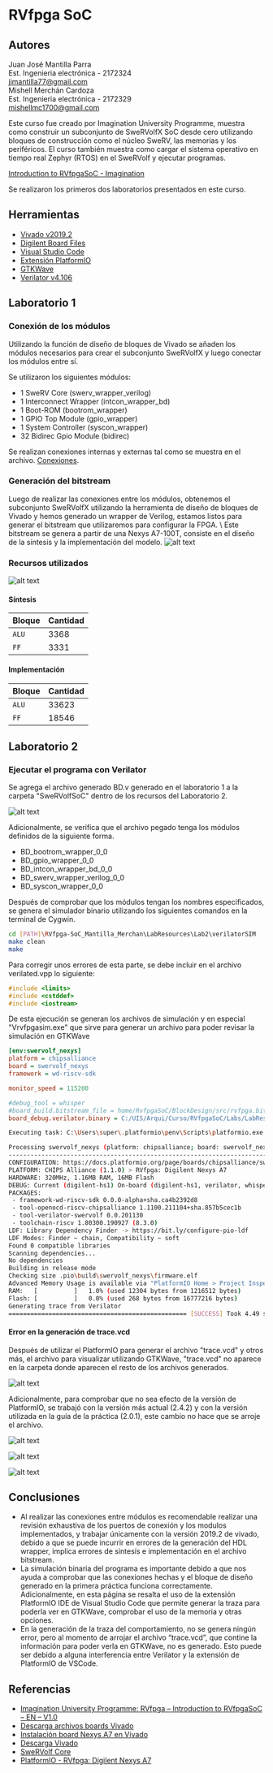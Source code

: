 # RVfpga SoC

## Autores
Juan José Mantilla Parra
<br/>
Est. Ingenieria electrónica - 2172324
<br/>
jjmantilla77@gmail.com
<br/>
Mishell Merchán Cardoza
<br/>
Est. Ingenieria electrónica - 2172329
<br/>
mishellmc1700@gmail.com

Este curso fue creado por Imagination University Programme, muestra como construir un subconjunto de SweRVolfX SoC desde cero utilizando bloques de construcción como el núcleo SweRV, las memorias y los periféricos.
El curso también muestra como cargar el sistema operativo en tiempo real Zephyr (RTOS) en el SweRVolf y ejecutar programas.

[Introduction to RVfpgaSoC - Imagination](https://university.imgtec.com/resources/download/rvfpgasoc-v1-0/)

Se realizaron los primeros dos laboratorios presentados en este curso.

## Herramientas
- [Vivado v2019.2](https://www.xilinx.com/support/download/index.html/content/xilinx/en/downloadNav/vivado-design-tools/2019-2.html)
- [Digilent Board Files](https://digilent.com/reference/programmable-logic/guides/installing-vivado-and-sdk?redirect=1)
- [Visual Studio Code](https://code.visualstudio.com/Download)
- [Extensión PlatformIO](https://platformio.org/)
- [GTKWave](http://gtkwave.sourceforge.net/)
- [Verilator v4.106](https://github.com/verilator/verilator)

## Laboratorio 1

### Conexión de los módulos
Utilizando la función de diseño de bloques de Vivado se añaden los módulos necesarios para crear el subconjunto SweRVolfX y luego conectar los módulos entre sí.

Se utilizaron los siguientes módulos:
- 1 SweRV Core (swerv_wrapper_verilog)
- 1 Interconnect Wrapper (intcon_wrapper_bd)
- 1 Boot-ROM (bootrom_wrapper)
- 1 GPIO Top Module (gpio_wrapper)
- 1 System Controller (syscon_wrapper)
- 32 Bidirec Gpio Module (bidirec)

Se realizan conexiones internas y externas tal como se muestra en el archivo.
[Conexiones](https://github.com/Merchan00/RVfpga-SoC_Mantilla_Merchan/blob/main/BD.pdf).

### Generación del bitstream
Luego de realizar las conexiones entre los módulos, obtenemos el subconjunto SweRVolfX utilizando la herramienta de diseño de bloques de Vivado y hemos generado un wrapper de Verilog, estamos listos para generar el bitstream que utilizaremos para configurar la FPGA.
\\
Este bitstream se genera a partir de una Nexys A7-100T, consiste en el diseño de la síntesis y la implementación del modelo.
![alt text](https://github.com/Merchan00/RVfpga-SoC_Mantilla_Merchan/blob/main/Bitstream.png)


### Recursos utilizados 
![alt text](https://github.com/Merchan00/RVfpga-SoC_Mantilla_Merchan/blob/main/LUT.png)

#### Síntesis 

| Bloque   | Cantidad  |
| -------- | ----------|
| `ALU`    | 3368      |
| `FF`     | 3331      |

#### Implementación 

| Bloque   | Cantidad  |
| -------- | ----------|
| `ALU`    | 33623     |
| `FF`     | 18546     |

## Laboratorio 2

### Ejecutar el programa con Verilator

Se agrega el archivo generado BD.v generado en el laboratorio 1 a la carpeta "SweRVolfSoC" dentro de los recursos del Laboratorio 2.

![alt text](https://github.com/Merchan00/RVfpga-SoC_Mantilla_Merchan/blob/main/BDonNewDir.png)

Adicionalmente, se verifica que el archivo pegado tenga los módulos definidos de la siguiente forma.

- BD_bootrom_wrapper_0_0
- BD_gpio_wrapper_0_0
- BD_intcon_wrapper_bd_0_0
- BD_swerv_wrapper_verilog_0_0
- BD_syscon_wrapper_0_0

Después de comprobar que los módulos tengan los nombres especificados, se genera el simulador binario utilizando los siguientes comandos en la terminal de Cygwin.

```sh
cd [PATH]\RVfpga-SoC_Mantilla_Merchan\LabResources\Lab2\verilatorSIM
make clean
make
```
Para corregir unos errores de esta parte, se debe incluir en el archivo verilated.vpp lo siguiente:
```cpp
#include <limits>
#include <cstddef>
#include <iostream>
```

De esta ejecución se generan los archivos de simulación y en especial "Vrvfpgasim.exe" que sirve para generar un archivo para poder revisar la simulación en GTKWave

```ini
[env:swervolf_nexys]
platform = chipsalliance
board = swervolf_nexys
framework = wd-riscv-sdk

monitor_speed = 115200

#debug_tool = whisper
#board_build.bitstream_file = home/RvfpgaSoC/BlockDesign/src/rvfpga.bit
board_debug.verilator.binary = C:/UIS/Arqui/Curso/RVfpgaSoC/Labs/LabResources/Lab2/verilatorSIM/Vrvfpgasim.exe
```

```sh
Executing task: C:\Users\super\.platformio\penv\Scripts\platformio.exe run --target generate_trace --environment swervolf_nexys <

Processing swervolf_nexys (platform: chipsalliance; board: swervolf_nexys; framework: wd-riscv-sdk)
-------------------------------------------------------------------------------------------------------------------------------Verbose mode can be enabled via `-v, --verbose` option
CONFIGURATION: https://docs.platformio.org/page/boards/chipsalliance/swervolf_nexys.html
PLATFORM: CHIPS Alliance (1.1.0) > RVfpga: Digilent Nexys A7
HARDWARE: 320MHz, 1.16MB RAM, 16MB Flash
DEBUG: Current (digilent-hs1) On-board (digilent-hs1, verilator, whisper) External (olimex-arm-usb-ocd, olimex-arm-usb-ocd-h, olimex-arm-usb-tiny-h, olimex-jtag-tiny)
PACKAGES:
 - framework-wd-riscv-sdk 0.0.0-alpha+sha.ca4b2392d8
 - tool-openocd-riscv-chipsalliance 1.1100.211104+sha.857b5cec1b
 - tool-verilator-swervolf 0.0.201130
 - toolchain-riscv 1.80300.190927 (8.3.0)
LDF: Library Dependency Finder -> https://bit.ly/configure-pio-ldf
LDF Modes: Finder ~ chain, Compatibility ~ soft
Found 0 compatible libraries
Scanning dependencies...
No dependencies
Building in release mode
Checking size .pio\build\swervolf_nexys\firmware.elf
Advanced Memory Usage is available via "PlatformIO Home > Project Inspect"
RAM:   [          ]   1.0% (used 12304 bytes from 1216512 bytes)
Flash: [          ]   0.0% (used 268 bytes from 16777216 bytes)
Generating trace from Verilator
================================================= [SUCCESS] Took 4.49 seconds =================================================
```

#### Error en la generación de trace.vcd

Después de utilizar el PlatformIO para generar el archivo "trace.vcd" y otros más, el archivo para visualizar utilizando GTKWave, "trace.vcd" no aparece en la carpeta donde aparecen el resto de los archivos generados.

![alt text](https://github.com/Merchan00/RVfpga-SoC_Mantilla_Merchan/blob/main/NotTrace.png)

Adicionalmente, para comprobar que no sea efecto de la versión de PlatformIO, se trabajó con la versión más actual (2.4.2) y con la versión utilizada en la guía de la práctica (2.0.1), este cambio no hace que se arroje el archivo.

![alt text](https://github.com/Merchan00/RVfpga-SoC_Mantilla_Merchan/blob/main/plat.png)

![alt text](https://github.com/Merchan00/RVfpga-SoC_Mantilla_Merchan/blob/main/error1.jpeg)

![alt text](https://github.com/Merchan00/RVfpga-SoC_Mantilla_Merchan/blob/main/error2.jpeg)


## Conclusiones
- Al realizar las conexiones entre módulos es recomendable realizar una revisión exhaustiva de los puertos de conexión y los modulos implementados, y trabajar únicamente con la versión 2019.2 de vivado, debido a que se puede incurrir en errores de la generación del HDL wrapper, implica errores de sintesís e implementación en el archivo bitstream.
- La simulación binaria del programa es importante debido a que nos ayuda a comprobar que las conexiones hechas y el bloque de diseño generado en la primera práctica funciona correctamente. Adicionalmente, en esta página se resalta el uso de la extensión PlatformIO IDE de Visual Studio Code que permite generar la traza para poderla ver en GTKWave, comprobar el uso de la memoria y otras opciones.
- En la generación de la traza del comportamiento, no se genera ningún error, pero al momento de arrojar el archivo “trace.vcd”, que contine la información para poder verla en GTKWave, no es generado. Esto puede ser debido a alguna interferencia entre Verilator y la extensión de PlatformIO de VSCode.



## Referencias
- [Imagination University Programme: RVfpga – Introduction to RVfpgaSoC – EN – V1.0](https://university.imgtec.com/resources/download/rvfpgasoc-v1-0/)
- [Descarga archivos boards Vivado](https://digilent.com/reference/programmable-logic/guides/installing-vivado-and-sdk?redirect=1#installing_digilent_board_files)
- [Instalación board Nexys A7 en Vivado](https://store.digilentinc.com/nexys-a7-fpga-trainer-board-recommended-for-ece-curriculum/)
- [Descarga Vivado](https://www.xilinx.com/support/download/index.html/content/xilinx/en/downloadNav/vivado-design-tools/2019-2.html)
- [SweRVolf Core](https://github.com/chipsalliance/Cores-SweRVolf)
- [PlatformIO - RVfpga: Digilent Nexys A7](https://docs.platformio.org/en/latest/boards/chipsalliance/swervolf_nexys.html)



